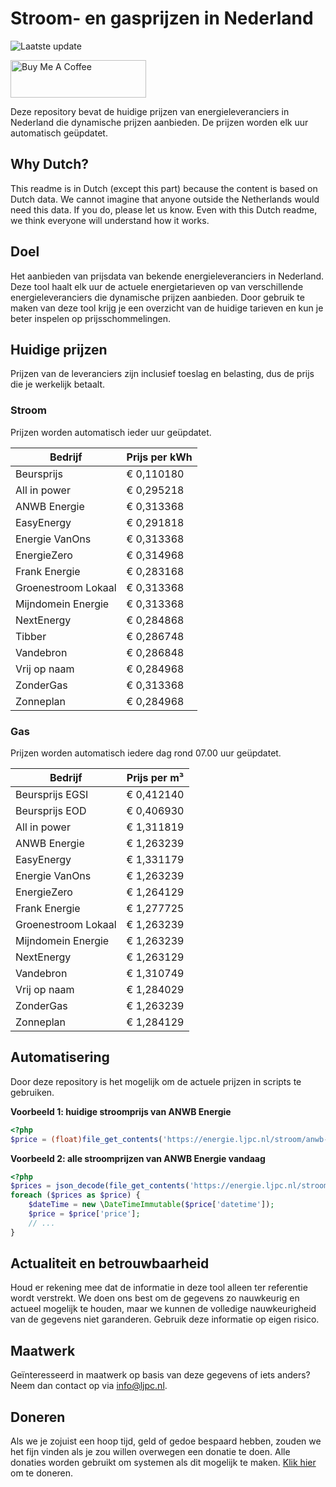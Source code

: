 # Stroom- en gasprijzen in Nederland

![Laatste update](https://img.shields.io/badge/laatste%20update-2024--11--09%2014%3A00%20CET-brightgreen)

<a href="https://www.buymeacoffee.com/Lars-" target="_blank"><img src="https://cdn.buymeacoffee.com/buttons/v2/default-orange.png" alt="Buy Me A Coffee" height="60" style="height: 60px !important;width: 217px !important;" ></a>

Deze repository bevat de huidige prijzen van energieleveranciers in Nederland die dynamische prijzen aanbieden. De prijzen worden elk uur automatisch geüpdatet.

## Why Dutch?

This readme is in Dutch (except this part) because the content is based on Dutch data. We cannot imagine that anyone outside the Netherlands would need this data. If you do, please let us know. Even with this Dutch readme, we think
everyone will understand how it works.

## Doel

Het aanbieden van prijsdata van bekende energieleveranciers in Nederland. Deze tool haalt elk uur de actuele energietarieven op van verschillende energieleveranciers die dynamische prijzen aanbieden. Door gebruik te maken van deze tool
krijg je een overzicht van de huidige tarieven en kun je beter inspelen op prijsschommelingen.

## Huidige prijzen

Prijzen van de leveranciers zijn inclusief toeslag en belasting, dus de prijs die je werkelijk betaalt.

### Stroom

Prijzen worden automatisch ieder uur geüpdatet.

 Bedrijf | Prijs per kWh 
---------|---------------
Beursprijs | € 0,110180
All in power | € 0,295218
ANWB Energie | € 0,313368
EasyEnergy | € 0,291818
Energie VanOns | € 0,313368
EnergieZero | € 0,314968
Frank Energie | € 0,283168
Groenestroom Lokaal | € 0,313368
Mijndomein Energie | € 0,313368
NextEnergy | € 0,284868
Tibber | € 0,286748
Vandebron | € 0,286848
Vrij op naam | € 0,284968
ZonderGas | € 0,313368
Zonneplan | € 0,284968


### Gas

Prijzen worden automatisch iedere dag rond 07.00 uur geüpdatet.

 Bedrijf | Prijs per m³ 
---------|--------------
Beursprijs EGSI | € 0,412140
Beursprijs EOD | € 0,406930
All in power | € 1,311819
ANWB Energie | € 1,263239
EasyEnergy | € 1,331179
Energie VanOns | € 1,263239
EnergieZero | € 1,264129
Frank Energie | € 1,277725
Groenestroom Lokaal | € 1,263239
Mijndomein Energie | € 1,263239
NextEnergy | € 1,263129
Vandebron | € 1,310749
Vrij op naam | € 1,284029
ZonderGas | € 1,263239
Zonneplan | € 1,284129


## Automatisering

Door deze repository is het mogelijk om de actuele prijzen in scripts te gebruiken.

**Voorbeeld 1: huidige stroomprijs van ANWB Energie**

```php
<?php
$price = (float)file_get_contents('https://energie.ljpc.nl/stroom/anwb-energie-nu.txt');

```

**Voorbeeld 2: alle stroomprijzen van ANWB Energie vandaag**

```php
<?php
$prices = json_decode(file_get_contents('https://energie.ljpc.nl/stroom/all-in-power-vandaag.json'),true);
foreach ($prices as $price) {
    $dateTime = new \DateTimeImmutable($price['datetime']);
    $price = $price['price'];
    // ...
}
```

## Actualiteit en betrouwbaarheid

Houd er rekening mee dat de informatie in deze tool alleen ter referentie wordt verstrekt. We doen ons best om de gegevens zo nauwkeurig en actueel mogelijk te houden, maar we kunnen de volledige nauwkeurigheid van de gegevens niet
garanderen. Gebruik deze informatie op eigen risico.

## Maatwerk

Geïnteresseerd in maatwerk op basis van deze gegevens of iets anders? Neem dan contact op
via [info@ljpc.nl](mailto:info@ljpc.nl?subject=Energie%20prijzen).

## Doneren

Als we je zojuist een hoop tijd, geld of gedoe bespaard hebben, zouden we het fijn vinden als je zou willen overwegen een
donatie te doen. Alle donaties worden gebruikt om systemen als dit mogelijk te
maken. [Klik hier](https://www.buymeacoffee.com/Lars-) om te doneren.
